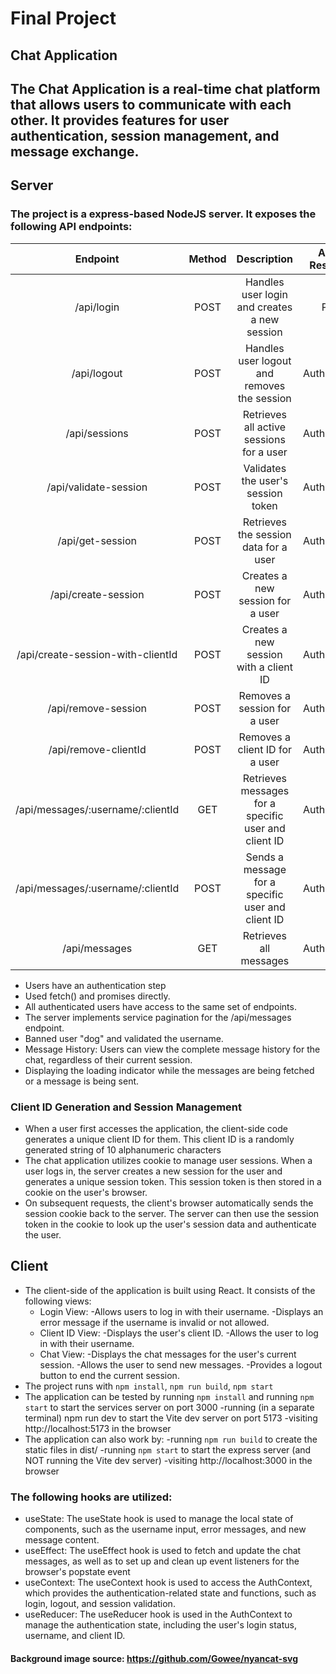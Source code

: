 # Final Project

## Chat Application 

## The Chat Application is a real-time chat platform that allows users to communicate with each other. It provides features for user authentication, session management, and message exchange.

## Server

### The project is a express-based NodeJS server. It exposes the following API endpoints:

Endpoint                           | Method  | Description                                        | Access Restriction |
:---------:                        |:------: | :----------:                                       |:------------------:|
/api/login                         | POST    | Handles user login and creates a new session       | Public             |
/api/logout                        | POST    |Handles user logout and removes the session         | Authenticated      |
/api/sessions                      | POST    |Retrieves all active sessions for a user            | Authenticated      |
/api/validate-session              | POST    |Validates the user's session token                  | Authenticated      |
/api/get-session                   | POST    |Retrieves the session data for a user               | Authenticated      |
/api/create-session                | POST    |Creates a new session for a user                    | Authenticated      |
/api/create-session-with-clientId  | POST    |Creates a new session with a client ID              | Authenticated      |
/api/remove-session                | POST    |Removes a session for a user                        | Authenticated      |
/api/remove-clientId               | POST    |Removes a client ID for a user                      | Authenticated      |
/api/messages/:username/:clientId  | GET     |Retrieves messages for a specific user and client ID| Authenticated      |
/api/messages/:username/:clientId  | POST    |Sends a message for a specific user and client ID   | Authenticated      |
/api/messages                      | GET     |Retrieves all messages                              | Authenticated      |

* Users have an authentication step
* Used fetch() and promises directly.
* All authenticated users have access to the same set of endpoints.
* The server implements service pagination for the /api/messages endpoint.
* Banned user "dog" and validated the username.
* Message History: Users can view the complete message history for the chat, regardless of their current session.
* Displaying the loading indicator while the messages are being fetched or a message is being sent.

### Client ID Generation and Session Management

* When a user first accesses the application, the client-side code generates a unique client ID for them. This client ID is a randomly generated string of 10 alphanumeric characters
* The chat application utilizes cookie to manage user sessions. When a user logs in, the server creates a new session for the user and generates a unique session token. This session token is then stored in a cookie on the user's browser.
* On subsequent requests, the client's browser automatically sends the session cookie back to the server. The server can then use the session token in the cookie to look up the user's session data and authenticate the user.

## Client

* The client-side of the application is built using React. It consists of the following views:
    * Login View:
         -Allows users to log in with their username.
         -Displays an error message if the username is invalid or not allowed.
    * Client ID View:
         -Displays the user's client ID.
         -Allows the user to log in with their username.
    * Chat View:
         -Displays the chat messages for the user's current session.
         -Allows the user to send new messages.
         -Provides a logout button to end the current session.
* The project runs with `npm install`, `npm run build`, `npm start`
* The application can be tested by running `npm install` and running `npm start` to start the services server on port 3000
   -running (in a separate terminal) npm run dev to start the Vite dev server on port 5173
   -visiting http://localhost:5173 in the browser
* The application can also work by:
   -running `npm run build` to create the static files in dist/
   -running `npm start` to start the express server (and NOT running the Vite dev server)
   -visiting http://localhost:3000 in the browser

### The following hooks are utilized:

* useState:    The useState hook is used to manage the local state of components, such as the username input, error messages, and new message content.
* useEffect:   The useEffect hook is used to fetch and update the chat messages, as well as to set up and clean up event listeners for the browser's popstate event
* useContext:  The useContext hook is used to access the AuthContext, which provides the authentication-related state and functions, such as login, logout, and session validation.
* useReducer:  The useReducer hook is used in the AuthContext to manage the authentication state, including the user's login status, username, and client ID.

#### Background image source: https://github.com/Gowee/nyancat-svg
